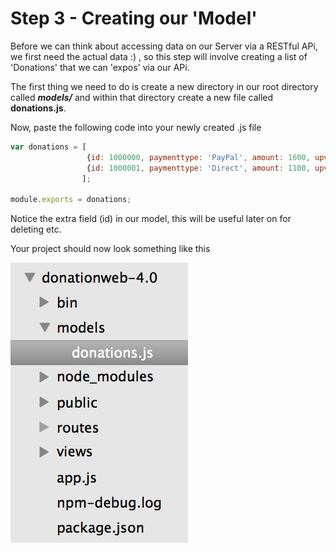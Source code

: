 # Step 3 - Creating our 'Model'

Before we can think about accessing data on our Server via a RESTful APi, we first need the actual data :) , so this step will involve creating a list of 'Donations' that we can 'expos' via our APi.

The first thing we need to do is create a new directory in our root directory called ***models/*** and within that directory create a new file called **donations.js**.

Now, paste the following code into your newly created .js file

```javascript
var donations = [
				 {id: 1000000, paymenttype: 'PayPal', amount: 1600, upvotes: 1}, 
				 {id: 1000001, paymenttype: 'Direct', amount: 1100, upvotes: 2}
				];

module.exports = donations;
```
Notice the extra field (id) in our model, this will be useful later on for deleting etc.

Your project should now look something like this

![](../images/lab4.step3.1.png)
